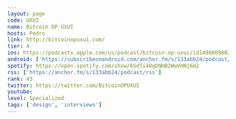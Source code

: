 ```yaml
---
layout: page
code: UXUI
name: Bitcoin OP_UXUI
hosts: Pedro
link: http://bitcoinopuxui.com/
tier: 4
ios: https://podcasts.apple.com/us/podcast/bitcoin-op-uxui/id1498009882?uo=4
android: ['https://subscribeonandroid.com/anchor.fm/s/133abb24/podcast/rss']
spotify: https://open.spotify.com/show/6SdTi48qDNHB2WwVHNj6m2
rss: ['https://anchor.fm/s/133abb24/podcast/rss']
rank: 43
twitter: https://twitter.com/BitcoinOPUXUI
youtube: 
level: Specialized
tags: ['design', 'interviews']
---
```

